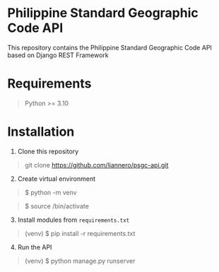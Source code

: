 # Philippine Standard Geographic Code API
This repository contains the Philippine Standard Geographic Code API based on Django REST Framework

# Requirements
> Python >= 3.10

# Installation
1. Clone this repository
> git clone https://github.com/ljannero/psgc-api.git

2. Create virtual environment
> $ python -m venv <venv>

> $ source <venv>/bin/activate

3. Install modules from `requirements.txt`
> (venv) $ pip install -r requirements.txt

4. Run the API
> (venv) $ python manage.py runserver
